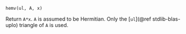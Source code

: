 ```
hemv(ul, A, x)
```

Return `A*x`. `A` is assumed to be Hermitian. Only the [`ul`](@ref stdlib-blas-uplo) triangle of `A` is used.
